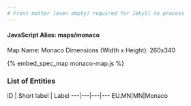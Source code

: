 ```yaml
---
# Front matter (even empty) required for Jekyll to process
---
```


#### JavaScript Alias: maps/monaco

Map Name: Monaco
Dimensions (Width x Height): 260x340



{% embed_spec_map monaco-map.js %}

### List of Entities

ID | Short label | Label
---|---|---|---
EU.MN|MN|Monaco

